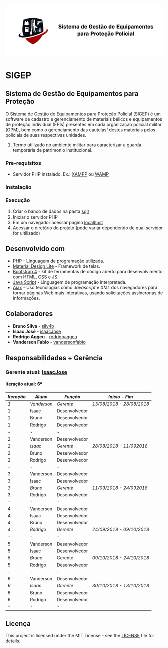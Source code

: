 <img src="img/banner.png" width="550">

# SIGEP

## Sistema de Gestão de Equipamentos para Proteção 

O Sistema de Gestão de Equipamentos para Proteção Policial (SIGEP) é um software de cadastro e gerenciamento de materiais bélicos e equipamentos de proteção individual (EPIs) presentes em cada organização policial militar (OPM), bem como o gerenciamento das cautelas¹ destes materiais pelos policiais de suas respectivas unidades.

1. Termo utilizado no ambiente militar para caracterizar a guarda temporária de patrimonio institucional.

### Pre-requisitos

* Servidor PHP instalado. Ex.: [XAMPP](https://www.apachefriends.org/download.html) ou [WAMP](http://www.wampserver.com/en/)

### Instalação

### Execução

1. Criar o banco de dados na pasta [sql/](https://github.com/rodrigoaggeu/GP3U/tree/master/sql)
2. Iniciar o servidor PHP
3. Em um navegador acessar pagina [localhost](http://localhost)
4. Acessar o diretório do projeto (pode variar dependendo de qual servidor for ultilizado)

## Desenvolvido com

* [PHP](http://php.net/) - Linguagem de programação utilizada.
* [Material Design Lite](https://getmdl.io/) - Framework de telas.
* [Bootstrap 4](https://getbootstrap.com/) - kit de ferramentas de código aberto para desenvolvimento com HTML, CSS e JS.
* [Java Script](https://www.javascript.com/) - Linguagem de programação interpretada.
* [Ajax](https://www.devmedia.com.br/o-que-e-o-ajax/6702) - Uso tecnologias como *Javascript* e *XML* dos navegadores para tornar páginas Web mais interativas, usando solicitações assíncronas de informações.

## Colaboradores

* **Bruno Silva** - [silv4b](https://github.com/silv4b)
* **Isaac José** - [isaacJose](https://github.com/isaacJose)
* **Rodrigo Aggeu** - [rodrigoaggeu](https://github.com/rodrigoaggeu)
* **Vanderson Fabio** - [vandersonfabio](https://github.com/vandersonfabio)

## Responsabilidades + Gerência

### Gerente atual: [isaacJose](https://github.com/isaacJose)

#### Iteração atual: 6ª

| *Iteração* | *Aluno*     | *Função*      | *Inicio - Fim*          |
| ---------- | ----------- | ------------- | ----------------------- |
| *1*        | *Vanderson* | *Gerente*     |*13/08/2018 - 28/08/2018*|
| 1          | Isaac       | Desenvolvedor |                         |
| 1          | Bruno       | Desenvolvedor |                         |
| 1          | Rodrigo     | Desenvolvedor |                         |
| -          | -           | -             |                         |
| 2          | Vanderson   | Desenvolvedor |                         |
| *2*        | *Isaac*     | *Gerente*     |*28/08/2018 - 11/092018* |
| 2          | Bruno       | Desenvolvedor |                         |
| 2          | Rodrigo     | Desenvolvedor |                         |
| -          | -           | -             |                         |
| 3          | Vanderson   | Desenvolvedor |                         |
| 3          | Isaac       | Desenvolvedor |                         |
| *3*        | *Bruno*     | *Gerente*     |*11/09/2018 - 24/092018* |
| 3          | Rodrigo     | Desenvolvedor |                         |
| -          | -           | -             |                         |
| 4          | Vanderson   | Desenvolvedor |                         |
| 4          | Isaac       | Desenvolvedor |                         |
| 4          | Bruno       | Desenvolvedor |                         |
| *4*        | *Rodrigo*   | *Gerente*     |*24/09/2018 - 09/10/2018*|
| -          | -           | -             |                         |
| 5          | Vanderson   | Desenvolvedor |                         |
| 5          | Isaac       | Desenvolvedor |                         |
| *5*        | *Bruno*     | Gerente       |*09/10/2018 - 24/10/2018*|
| 5          | Rodrigo     | Desenvolvedor |                         |
| -          | -           | -             |                         |
| 6          | Vanderson   | Desenvolvedor |                         |
| *6*        | *Isaac*     | *Gerente*     |*30/10/2018 - 13/10/2018*|
| 6          | Bruno       | Desenvolvedor |                         |
| 6          | Rodrigo     | Desenvolvedor |                         |
| -          | -           | -             |                         |

## Licença

This project is licensed under the MIT License - see the [LICENSE](https://github.com/rodrigoaggeu/GP3U/blob/master/LICENSE) file for details.
